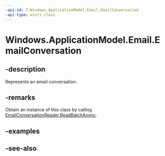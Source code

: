 ----api-id: T:Windows.ApplicationModel.Email.EmailConversation
-api-type: winrt class
---<!-- Class syntax.public class EmailConversation : Windows.ApplicationModel.Email.IEmailConversation--># Windows.ApplicationModel.Email.EmailConversation## -descriptionRepresents an email conversation.## -remarksObtain an instance of this class by calling [EmailConversationReader.ReadBatchAsync](emailconversationreader_readbatchasync.md).## -examples## -see-also